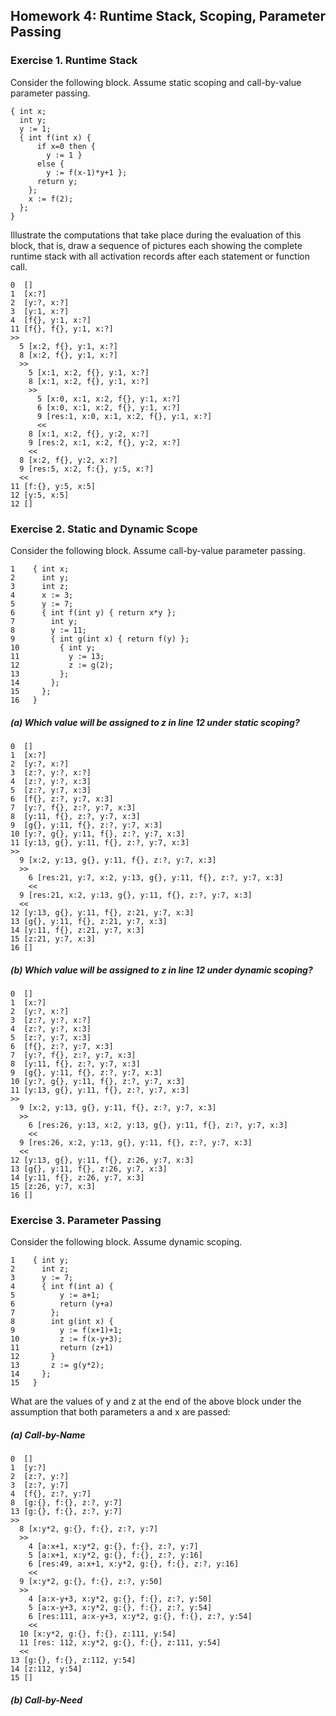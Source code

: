 ## Homework 4: Runtime Stack, Scoping, Parameter Passing

### Exercise 1. Runtime Stack
Consider the following block. Assume static scoping and call-by-value parameter
passing.
```
{ int x;
  int y;
  y := 1;
  { int f(int x) {
      if x=0 then {
        y := 1 }
      else {
        y := f(x-1)*y+1 };
      return y;
    };
    x := f(2);
  };  
}
```
Illustrate the computations that take place during the evaluation of this block,
that is, draw a sequence of pictures each showing the complete runtime stack
with all activation records after each statement or function call.
```
0  []
1  [x:?]
2  [y:?, x:?]
3  [y:1, x:?]
4  [f{}, y:1, x:?]
11 [f{}, f{}, y:1, x:?]
>>
  5 [x:2, f{}, y:1, x:?]  
  8 [x:2, f{}, y:1, x:?]
  >>
    5 [x:1, x:2, f{}, y:1, x:?]
    8 [x:1, x:2, f{}, y:1, x:?]
    >>
      5 [x:0, x:1, x:2, f{}, y:1, x:?]
      6 [x:0, x:1, x:2, f{}, y:1, x:?]
      9 [res:1, x:0, x:1, x:2, f{}, y:1, x:?]
      <<
    8 [x:1, x:2, f{}, y:2, x:?]
    9 [res:2, x:1, x:2, f{}, y:2, x:?]
    <<
  8 [x:2, f{}, y:2, x:?]
  9 [res:5, x:2, f:{}, y:5, x:?]
  <<
11 [f:{}, y:5, x:5]
12 [y:5, x:5]
12 []  
```

### Exercise 2. Static and Dynamic Scope
Consider the following block. Assume call-by-value parameter passing.
```
1    { int x;
2      int y;
3      int z;
4      x := 3;
5      y := 7;
6      { int f(int y) { return x*y };
7        int y;
8        y := 11;
9        { int g(int x) { return f(y) };
10         { int y;
11           y := 13;
12           z := g(2);
13         };
14       };
15     };
16   }
```
##### (a) Which value will be assigned to z in line 12 under static scoping?
```
0  []
1  [x:?]
2  [y:?, x:?]
3  [z:?, y:?, x:?]
4  [z:?, y:?, x:3]
5  [z:?, y:7, x:3]
6  [f{}, z:?, y:7, x:3]
7  [y:?, f{}, z:?, y:7, x:3]
8  [y:11, f{}, z:?, y:7, x:3]
9  [g{}, y:11, f{}, z:?, y:7, x:3]
10 [y:?, g{}, y:11, f{}, z:?, y:7, x:3]
11 [y:13, g{}, y:11, f{}, z:?, y:7, x:3]  
>>
  9 [x:2, y:13, g{}, y:11, f{}, z:?, y:7, x:3]
  >>
    6 [res:21, y:7, x:2, y:13, g{}, y:11, f{}, z:?, y:7, x:3]
    <<
  9 [res:21, x:2, y:13, g{}, y:11, f{}, z:?, y:7, x:3]
  <<
12 [y:13, g{}, y:11, f{}, z:21, y:7, x:3]
13 [g{}, y:11, f{}, z:21, y:7, x:3]
14 [y:11, f{}, z:21, y:7, x:3]
15 [z:21, y:7, x:3]
16 []
```
##### (b) Which value will be assigned to z in line 12 under dynamic scoping?
```
0  []
1  [x:?]
2  [y:?, x:?]
3  [z:?, y:?, x:?]
4  [z:?, y:?, x:3]
5  [z:?, y:7, x:3]
6  [f{}, z:?, y:7, x:3]
7  [y:?, f{}, z:?, y:7, x:3]
8  [y:11, f{}, z:?, y:7, x:3]
9  [g{}, y:11, f{}, z:?, y:7, x:3]
10 [y:?, g{}, y:11, f{}, z:?, y:7, x:3]
11 [y:13, g{}, y:11, f{}, z:?, y:7, x:3]  
>>
  9 [x:2, y:13, g{}, y:11, f{}, z:?, y:7, x:3]
  >>
    6 [res:26, y:13, x:2, y:13, g{}, y:11, f{}, z:?, y:7, x:3]
    <<
  9 [res:26, x:2, y:13, g{}, y:11, f{}, z:?, y:7, x:3]
  <<
12 [y:13, g{}, y:11, f{}, z:26, y:7, x:3]
13 [g{}, y:11, f{}, z:26, y:7, x:3]
14 [y:11, f{}, z:26, y:7, x:3]
15 [z:26, y:7, x:3]
16 []
```

### Exercise 3. Parameter Passing
Consider the following block. Assume dynamic scoping.
```
1    { int y;
2      int z;
3      y := 7;
4      { int f(int a) {
5          y := a+1;
6          return (y+a)
7        };
8        int g(int x) {
9          y := f(x+1)+1;
10         z := f(x-y+3);
11         return (z+1)
12       }
13       z := g(y*2);
14     };
15   }
```
What are the values of y and z at the end of the above block under the
assumption that both parameters a and x are passed:
##### (a) Call-by-Name
```
0  []
1  [y:?]
2  [z:?, y:?]
3  [z:?, y:7]
4  [f{}, z:?, y:7]
8  [g:{}, f:{}, z:?, y:7]
13 [g:{}, f:{}, z:?, y:7]
>>
  8 [x:y*2, g:{}, f:{}, z:?, y:7]
  >>
    4 [a:x+1, x:y*2, g:{}, f:{}, z:?, y:7]
    5 [a:x+1, x:y*2, g:{}, f:{}, z:?, y:16]
    6 [res:49, a:x+1, x:y*2, g:{}, f:{}, z:?, y:16]
    <<
  9 [x:y*2, g:{}, f:{}, z:?, y:50]
  >>
    4 [a:x-y+3, x:y*2, g:{}, f:{}, z:?, y:50]
    5 [a:x-y+3, x:y*2, g:{}, f:{}, z:?, y:54]
    6 [res:111, a:x-y+3, x:y*2, g:{}, f:{}, z:?, y:54]
    <<
  10 [x:y*2, g:{}, f:{}, z:111, y:54]
  11 [res: 112, x:y*2, g:{}, f:{}, z:111, y:54]
  <<
13 [g:{}, f:{}, z:112, y:54]
14 [z:112, y:54]
15 []
```
##### (b) Call-by-Need
